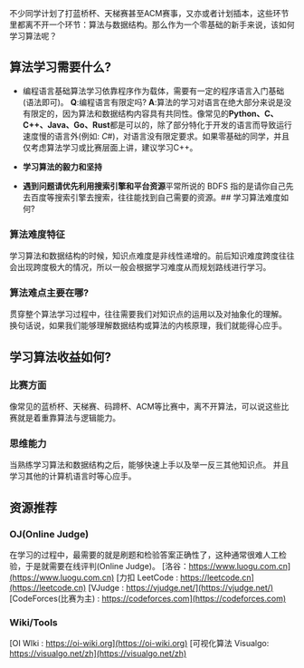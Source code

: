 不少同学计划了打蓝桥杯、天梯赛甚至ACM赛事，又亦或者计划插本，这些环节里都离不开一个环节：算法与数据结构。那么作为一个零基础的新手来说，该如何学习算法呢？
## 算法学习需要什么?

-  编程语言基础算法学习依靠程序作为载体，需要有一定的程序语言入门基础(语法即可)。
**Q**:编程语言有限定吗?
**A**:算法的学习对语言在绝大部分来说是没有限定的，因为算法和数据结构内容具有共同性。像常见的**Python、C、C++、Java、Go、Rust**都是可以的，除了部分特化于开发的语言而导致运行速度慢的语言外(例如: *C#*)，对语言没有限定要求。如果零基础的同学，并且仅考虑算法学习或比赛层面上讲，建议学习C++。

- **学习算法的毅力和坚持**
- **遇到问题请优先利用搜索引擎和平台资源**平常所说的 BDFS 指的是请你自己先去百度等搜索引擎去搜索，往往能找到自己需要的资源。## 学习算法难度如何?
### 算法难度特征
学习算法和数据结构的时候，知识点难度是非线性递增的。前后知识难度跨度往往会出现跨度极大的情况，所以一般会根据学习难度从而规划路线进行学习。
### 算法难点主要在哪?
贯穿整个算法学习过程中，往往需要我们对知识点的运用以及对抽象化的理解。
换句话说，如果我们能够理解数据结构或算法的内核原理，我们就能得心应手。
## 学习算法收益如何?
### 比赛方面
像常见的蓝桥杯、天梯赛、码蹄杯、ACM等比赛中，离不开算法，可以说这些比赛就是着重靠算法与逻辑能力。
### 思维能力
当熟练学习算法和数据结构之后，能够快速上手以及举一反三其他知识点。
并且学习其他的计算机语言时等心应手。
## 资源推荐
### OJ(Online Judge)
在学习的过程中，最需要的就是刷题和检验答案正确性了，这种通常很难人工检验，于是就需要在线评判(Online Judge)。
[洛谷：https://www.luogu.com.cn](https://www.luogu.com.cn)
[力扣 LeetCode : https://leetcode.cn](https://leetcode.cn)
[VJudge : https://vjudge.net/](https://vjudge.net/)
[CodeForces(比赛为主) : https://codeforces.com](https://codeforces.com)​
### Wiki/Tools
[OI WIki : https://oi-wiki.org](https://oi-wiki.org)
[可视化算法 Visualgo: https://visualgo.net/zh](https://visualgo.net/zh)​

